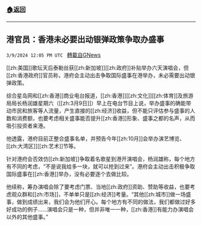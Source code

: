 ###  [:house:返回](README.md)
---


## 港官员：香港未必要出动银弹政策争取办盛事
`3/9/2024 12:05 PM UTC ` [轉載自GNews](https://gnews.org/articles/2379804)

[[zh:美国]]歌坛天后泰勒丝获[[zh:新加坡]][[zh:政府]]补贴举办六天演唱会，但[[zh:香港政府]]官员称，港府会主动出击争取国际盛事在港举办，未必需要出动银弹政策。

综合星岛网和[[zh:香港]]商业电台报道，[[zh:香港]][[zh:文化]][[zh:体育]]及旅游局局长杨润雄星期六（[[zh:3月9日]]）早上在电台节目上说，举办盛事的确能带动市民和旅客等人流量，产生直接的[[zh:经济]]收益，但不能只评估参与盛事的人数和消费额，也要考虑相关盛事能否提升[[zh:香港]]形象、盛事之都的名声，从而吸引投资者来港。

他透露，港府目前正整合盛事名单，并预告今年[[zh:10月]]会举办演艺博览、[[zh:大湾区]][[zh:艺术]]节等。

针对港府会否效仿[[zh:新加坡]]争取着名歌星到港开演唱会，杨润雄称，每个地方有不同的考虑，“不是说我给多一块，就可以抢到过来”。港府会主动出击积极争取国际盛事在[[zh:香港]]举办，没有必要逐个去做比较。

他续称，筹办演唱会除了要考虑门票、当地[[zh:政府]]资助、赞助等收益，也要考虑观众群和[[zh:市场]]，不单单只是[[zh:经济]]考量。“其他[[zh:城市]]做一场盛事，做到成绩出来，我们会为他们开心。每个地方有不同的做法，我们都做过好多好成功的例子……演唱会只是一种，但并非唯一一种，[[zh:香港]]有能力办演唱会以外的其他盛事。”
